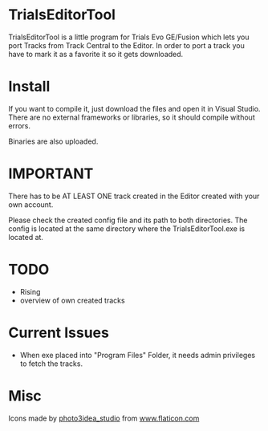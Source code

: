 # TrialsEditorTool

TrialsEditorTool is a little program for Trials Evo GE/Fusion which lets you port Tracks from Track Central to the Editor.
In order to port a track you have to mark it as a favorite it so it gets downloaded.


# Install

If you want to compile it, just download the files and open it in Visual Studio. There are no external frameworks or libraries, so it should compile without errors.

Binaries are also uploaded.

# IMPORTANT

There has to be AT LEAST ONE track created in the Editor created with your own account.

Please check the created config file and its path to both directories.
The config is located at the same directory where the TrialsEditorTool.exe is located at.

# TODO

- Rising
- overview of own created tracks

# Current Issues

- When exe placed into "Program Files" Folder, it needs admin privileges to fetch the tracks.

# Misc
<div>Icons made by <a href="https://www.flaticon.com/authors/photo3idea-studio" title="photo3idea_studio">photo3idea_studio</a> from <a href="https://www.flaticon.com/" title="Flaticon">www.flaticon.com</a></div>
